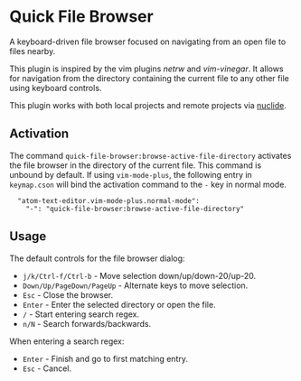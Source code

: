 # Quick File Browser

A keyboard-driven file browser focused on navigating from an open file to files
nearby.

This plugin is inspired by the vim plugins *netrw* and *vim-vinegar*. It allows
for navigation from the directory containing the current file to any other file
using keyboard controls.

This plugin works with both local projects and remote projects via
[nuclide](https://github.com/facebook/nuclide).

## Activation

The command `quick-file-browser:browse-active-file-directory` activates the
file browser in the directory of the current file. This command is unbound by
default. If using `vim-mode-plus`, the following entry in `keymap.cson` will
bind the activation command to the `-` key in normal mode.

```
  "atom-text-editor.vim-mode-plus.normal-mode":
    "-": "quick-file-browser:browse-active-file-directory"
```

## Usage

The default controls for the file browser dialog:

* `j/k/Ctrl-f/Ctrl-b` - Move selection down/up/down-20/up-20.
* `Down/Up/PageDown/PageUp` - Alternate keys to move selection.
* `Esc` - Close the browser.
* `Enter` - Enter the selected directory or open the file.
* `/` - Start entering search regex.
* `n/N` - Search forwards/backwards.

When entering a search regex:

* `Enter` - Finish and go to first matching entry.
* `Esc` - Cancel.

